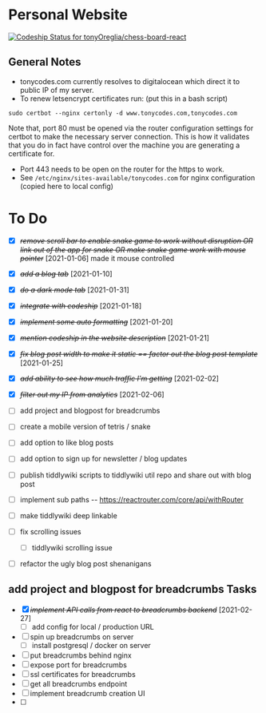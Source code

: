 # Personal Website

[![Codeship Status for tonyOreglia/chess-board-react](https://app.codeship.com/projects/21a97f80-4498-0137-e7e1-4a88ae496eec/status?branch=master)](https://app.codeship.com/projects/336970)

## General Notes

- tonycodes.com currently resolves to digitalocean which direct it to public IP of my server.
- To renew letsencrypt certificates run: (put this in a bash script)

```
sudo certbot --nginx certonly -d www.tonycodes.com,tonycodes.com
```

Note that, port 80 must be opened via the router configuration settings for certbot to make the necessary server connection. This is how it validates that you do in fact have control over the machine you are generating a certificate for.

- Port 443 needs to be open on the router for the https to work.
- See `/etc/nginx/sites-available/tonycodes.com` for nginx configuration (copied here to local config)

# To Do

- [x] ~~_remove scroll bar to enable snake game to work without disruption OR link out of the app for snake OR make snake game work with mouse pointer_~~ [2021-01-06] made it mouse controlled
- [x] ~~_add a blog tab_~~ [2021-01-10]
- [X] ~~*do a dark mode tab*~~ [2021-01-31]
- [x] ~~_integrate with codeship_~~ [2021-01-18]
- [x] ~~_implement some auto formatting_~~ [2021-01-20]
- [X] ~~*mention codeship in the website description*~~ [2021-01-21]
- [X] ~~*fix blog post width to make it static == factor out the blog post template*~~ [2021-01-25]
- [X] ~~*add ability to see how much traffic I'm getting*~~ [2021-02-02]
- [X] ~~*filter out my IP from analytics*~~ [2021-02-06]
- [ ] add project and blogpost for breadcrumbs
- [ ] create a mobile version of tetris / snake
- [ ] add option to like blog posts
- [ ] add option to sign up for newsletter / blog updates
- [ ] publish tiddlywiki scripts to tiddlywiki util repo and share out with blog post 
- [ ] implement sub paths -- https://reactrouter.com/core/api/withRouter
- [ ] make tiddlywiki deep linkable
- [ ] fix scrolling issues
  - [ ] tiddlywiki scrolling issue
- [ ] refactor the ugly blog post shenanigans


## add project and blogpost for breadcrumbs Tasks
- [X] ~~*implement API calls from react to breadcrumbs backend*~~ [2021-02-27]
  - [ ] add config for local / production URL 
- [ ] spin up breadcrumbs on server
  - [ ] install postgresql / docker on server 
- [ ] put breadcrumbs behind nginx
- [ ] expose port for breadcrumbs
- [ ] ssl certificates for breadcrumbs
- [ ] get all breadcrumbs endpoint
- [ ] implement breadcrumb creation UI
- [ ] 